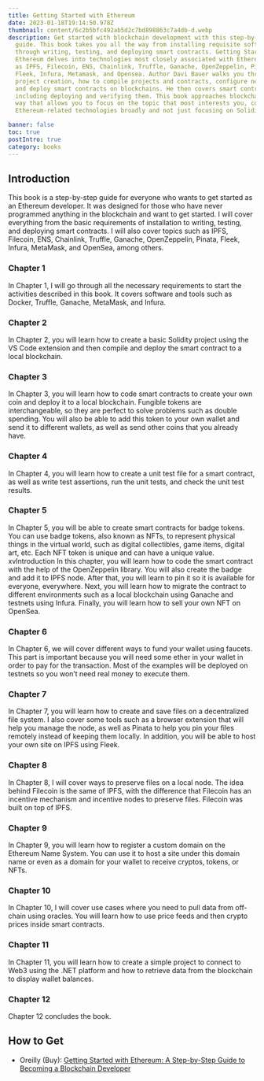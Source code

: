 ```yaml
---
title: Getting Started with Ethereum
date: 2023-01-18T19:14:50.978Z
thumbnail: content/6c2b5bfc492ab5d2c7bd898863c7a4db-d.webp
description: Get started with blockchain development with this step-by-step
  guide. This book takes you all the way from installing requisite software
  through writing, testing, and deploying smart contracts. Getting Started with
  Ethereum delves into technologies most closely associated with Ethereum, such
  as IPFS, Filecoin, ENS, Chainlink, Truffle, Ganache, OpenZeppelin, Pinata,
  Fleek, Infura, Metamask, and Opensea. Author Davi Bauer walks you through
  project creation, how to compile projects and contracts, configure networks,
  and deploy smart contracts on blockchains. He then covers smart contracts,
  including deploying and verifying them. This book approaches blockchain in a
  way that allows you to focus on the topic that most interests you, covering
  Ethereum-related technologies broadly and not just focusing on Solidity.

banner: false
toc: true
postIntro: true
category: books
---
```


## Introduction

This book is a step-by-step guide for everyone who wants to get started
as an Ethereum developer. It was designed for those who have never
programmed anything in the blockchain and want to get started.
I will cover everything from the basic requirements of installation to
writing, testing, and deploying smart contracts. I will also cover topics such
as IPFS, Filecoin, ENS, Chainlink, Truffle, Ganache, OpenZeppelin, Pinata,
Fleek, Infura, MetaMask, and OpenSea, among others.

### Chapter 1

In Chapter 1, I will go through all the necessary requirements to start
the activities described in this book. It covers software and tools such as
Docker, Truffle, Ganache, MetaMask, and Infura.

### Chapter 2

In Chapter 2, you will learn how to create a basic Solidity project using
the VS Code extension and then compile and deploy the smart contract to
a local blockchain.

### Chapter 3

In Chapter 3, you will learn how to code smart contracts to create
your own coin and deploy it to a local blockchain. Fungible tokens are
interchangeable, so they are perfect to solve problems such as double
spending. You will also be able to add this token to your own wallet
and send it to different wallets, as well as send other coins that you
already have.

### Chapter 4

In Chapter 4, you will learn how to create a unit test file for a smart
contract, as well as write test assertions, run the unit tests, and check the
unit test results.

### Chapter 5

In Chapter 5, you will be able to create smart contracts for badge
tokens. You can use badge tokens, also known as NFTs, to represent
physical things in the virtual world, such as digital collectibles, game items,
digital art, etc. Each NFT token is unique and can have a unique value.
xvIntroduction In this chapter, you will learn how to code the smart contract with the help
of the OpenZeppelin library. You will also create the badge and add it to
IPFS node. After that, you will learn to pin it so it is available for everyone,
everywhere. Next, you will learn how to migrate the contract to different
environments such as a local blockchain using Ganache and testnets using
Infura. Finally, you will learn how to sell your own NFT on OpenSea.

### Chapter 6

In Chapter 6, we will cover different ways to fund your wallet using
faucets. This part is important because you will need some ether in your
wallet in order to pay for the transaction. Most of the examples will be
deployed on testnets so you won’t need real money to execute them.

### Chapter 7

In Chapter 7, you will learn how to create and save files on a
decentralized file system. I also cover some tools such as a browser
extension that will help you manage the node, as well as Pinata to help you
pin your files remotely instead of keeping them locally. In addition, you
will be able to host your own site on IPFS using Fleek.

### Chapter 8

In Chapter 8, I will cover ways to preserve files on a local node. The
idea behind Filecoin is the same of IPFS, with the difference that Filecoin
has an incentive mechanism and incentive nodes to preserve files. Filecoin
was built on top of IPFS.

### Chapter 9

In Chapter 9, you will learn how to register a custom domain on the
Ethereum Name System. You can use it to host a site under this domain
name or even as a domain for your wallet to receive cryptos, tokens,
or NFTs.

### Chapter 10

In Chapter 10, I will cover use cases where you need to pull data from
off-chain using oracles. You will learn how to use price feeds and then
crypto prices inside smart contracts.

### Chapter 11

In Chapter 11, you will learn how to create a simple project to connect
to Web3 using the .NET platform and how to retrieve data from the
blockchain to display wallet balances.

### Chapter 12

Chapter 12 concludes the book.

## How to Get

- Oreilly (Buy): [Getting Started with Ethereum: A Step-by-Step Guide to Becoming a Blockchain Developer](https://www.oreilly.com/library/view/getting-started-with/9781484280454/)